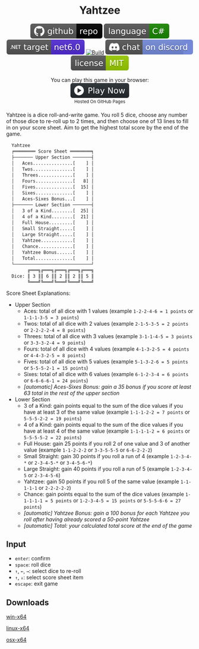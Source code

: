 <h1 align="center">
	Yahtzee
</h1>

<p align="center">
	<a href="https://github.com/ZacharyPatten/dotnet-console-games" alt="GitHub repo"><img alt="flat" src="../../.github/resources/github-repo-black.svg"></a>
	<a href="https://docs.microsoft.com/en-us/dotnet/csharp/" alt="GitHub repo"><img alt="Language C#" src="../../.github/resources/language-csharp.svg"></a>
	<a href="https://dotnet.microsoft.com/download"><img src="../../.github/resources/dotnet-badge.svg" title="Target Framework" alt="Target Framework"></a>
	<a href="https://github.com/ZacharyPatten/dotnet-console-games/actions"><img src="https://github.com/ZacharyPatten/dotnet-console-games/workflows/Yahtzee%20Build/badge.svg" title="Goto Build" alt="Build"></a>
	<a href="https://discord.gg/4XbQbwF" alt="Discord"><img src="../../.github/resources/discord-badge.svg" title="Go To Discord Server" alt="Discord"/></a>
	<a href="../../LICENSE" alt="license"><img src="../../.github/resources/license-MIT-green.svg" /></a>
</p>

<p align="center">
	You can play this game in your browser:
	<br />
	<a href="https://zacharypatten.github.io/dotnet-console-games/Yahtzee" alt="Play Now">
		<sub><img height="40"src="../../.github/resources/play-badge.svg" title="Play Now" alt="Play Now"/></sub>
	</a>
	<br />
	<sup>Hosted On GitHub Pages</sup>
</p>

Yahtzee is a dice roll-and-write game. You roll 5 dice, choose any number of those dice to re-roll up to 2 times, and then choose one of 13 lines to fill in on your score sheet. Aim to get the highest total score by the end of the game.

```
  Yahtzee
  ╒════════ Score Sheet ════════╕
  ├─────── Upper Section ───────┤
  │   Aces...............[    ] │
  │   Twos...............[    ] │
  │   Threes.............[    ] │
  │   Fours..............[   8] │
  │   Fives..............[  15] │
  │   Sixes..............[    ] │
  │   Aces-Sixes Bonus...[    ] │
  ├─────── Lower Section ───────┤
  │   3 of a Kind........[  25] │
  │   4 of a Kind........[  21] │
  │   Full House.........[    ] │
  │   Small Straight.....[    ] │
  │   Large Straight.....[    ] │
  │   Yahtzee............[    ] │
  │   Chance.............[    ] │
  │   Yahtzee Bonus......[    ] │
  │   Total..............[    ] │
  └─────────────────────────────┘
        ╔═══╗╔═══╗╔═══╗╔═══╗╔═══╗
  Dice: ║ 3 ║║ 6 ║║ 2 ║║ 2 ║║ 5 ║
        ╚═══╝╚═══╝╚═══╝╚═══╝╚═══╝
```

Score Sheet Explanations:
- Upper Section
  - Aces: total of all dice with 1 values (example `1-2-2-4-6 = 1 points` or `1-1-1-3-5 = 3 points`)
  - Twos: total of all dice with 2 values (example `2-1-5-3-5 = 2 points` or `2-2-2-2-4 = 8 points`)
  - Threes: total of all dice with 3 values (example `3-1-1-4-5 = 3 points` or `3-3-3-2-4 = 9 points`)
  - Fours: total of all dice with 4 values (example `4-1-3-2-5 = 4 points` or `4-4-3-2-5 = 8 points`)
  - Fives: total of all dice with 5 values (example `5-1-3-2-6 = 5 points` or `5-5-5-2-1 = 15 points`)
  - Sixes: total of all dice with 6 values (example `6-1-2-3-4 = 6 points` or `6-6-6-6-1 = 24 points`)
  - _[automatic] Aces-Sixes Bonus: gain a 35 bonus if you score at least 63 total in the rest of the upper section_
- Lower Section
  - 3 of a Kind: gain points equal to the sum of the dice values if you have at least 3 of the same value (example `1-1-1-2-2 = 7 points` or `5-5-5-2-2 = 19 points`)
  - 4 of a Kind: gain points equal to the sum of the dice values if you have at least 4 of the same value (example `1-1-1-1-2 = 6 points` or `5-5-5-5-2 = 22 points`)
  - Full House: gain 25 points if you roll 2 of one value and 3 of another value (example `1-1-2-2-2` or `3-3-5-5-5` or `6-6-2-2-2`)
  - Small Straight: gain 30 points if you roll a run of 4 (example `1-2-3-4-*` or `2-3-4-5-*` or `3-4-5-6-*`)
  - Large Straight: gain 40 points if you roll a run of 5 (example `1-2-3-4-5`  or `2-3-4-5-6`)
  - Yahtzee: gain 50 points if you roll 5 of the same value (example `1-1-1-1-1` or `2-2-2-2-2`)
  - Chance: gain points equal to the sum of the dice values (example `1-1-1-1-1 = 5 points` or `1-2-3-4-5 = 15 points` or `5-5-5-6-6 = 27 points`)
  - _[automatic] Yahtzee Bonus: gain a 100 bonus for each Yahtzee you roll after having already scored a 50-point Yahtzee_
  - _[automatic] Total: your calculated total score at the end of the game_

## Input

- `enter`: confirm
- `space`: roll dice
- `↑`, `←`, `→`: select dice to re-roll
- `↑`, `↓`: select score sheet item
- `escape`: exit game

## Downloads

[win-x64](https://github.com/ZacharyPatten/dotnet-console-games/raw/binaries/win-x64/Yahtzee.exe)

[linux-x64](https://github.com/ZacharyPatten/dotnet-console-games/raw/binaries/linux-x64/Yahtzee)

[osx-x64](https://github.com/ZacharyPatten/dotnet-console-games/raw/binaries/osx-x64/Yahtzee)
